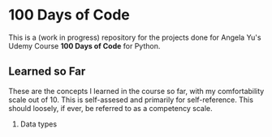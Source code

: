 # 100 Days of Code
This is a (work in progress) repository for the projects done for Angela Yu's Udemy Course **100 Days of Code** for Python.

## Learned so Far
These are the concepts I learned in the course so far, with my comfortability scale out of 10. This is self-assesed and primarily for self-reference. This should loosely, if ever, be referred to as a competency scale.
1. Data types
